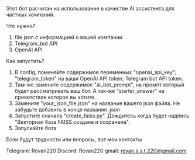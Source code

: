 Этот бот расчитан на использование в качестве AI ассистента для частных компаний.

Что нужно?

1) file.json с информацией о вашей компании 
2) Telegram_bot API
3) OpenAI API

Как запустить?

1) В config, поменяйте содержимое переменных "openai_api_key"; "telegram_token" на ваши OpenAI API token; Telegram bot API token.
2) Там-же замените содержимое "ai_bot_prompt", на промпт который будет рассматривать ваш бот. А так-же "starter_answer" на приветствие которое вы хотите.
3) Замените "your_json_file.json" на название вашего json файла. Не забудьте добавить в конце названия .json
4) Запустите сначала "create_faiss.py". Дождитесь когда будет надпись "Векторная база FAISS создана и сохранена".
5) Запускайте бота

Если будут трудности или вопросы, вот мои контакты

Telegram: Revan220
Discord: Revan220
gmail: revan.s.s.t.220@gmail.com
